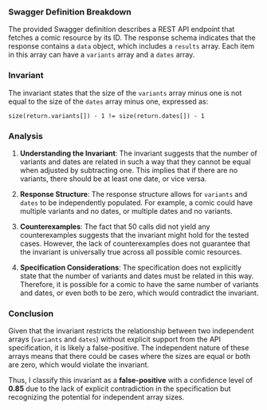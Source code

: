 ### Swagger Definition Breakdown
The provided Swagger definition describes a REST API endpoint that fetches a comic resource by its ID. The response schema indicates that the response contains a `data` object, which includes a `results` array. Each item in this array can have a `variants` array and a `dates` array.

### Invariant
The invariant states that the size of the `variants` array minus one is not equal to the size of the `dates` array minus one, expressed as: 

`size(return.variants[]) - 1 != size(return.dates[]) - 1`

### Analysis
1. **Understanding the Invariant**: The invariant suggests that the number of variants and dates are related in such a way that they cannot be equal when adjusted by subtracting one. This implies that if there are no variants, there should be at least one date, or vice versa.

2. **Response Structure**: The response structure allows for `variants` and `dates` to be independently populated. For example, a comic could have multiple variants and no dates, or multiple dates and no variants. 

3. **Counterexamples**: The fact that 50 calls did not yield any counterexamples suggests that the invariant might hold for the tested cases. However, the lack of counterexamples does not guarantee that the invariant is universally true across all possible comic resources.

4. **Specification Considerations**: The specification does not explicitly state that the number of variants and dates must be related in this way. Therefore, it is possible for a comic to have the same number of variants and dates, or even both to be zero, which would contradict the invariant.

### Conclusion
Given that the invariant restricts the relationship between two independent arrays (`variants` and `dates`) without explicit support from the API specification, it is likely a false-positive. The independent nature of these arrays means that there could be cases where the sizes are equal or both are zero, which would violate the invariant. 

Thus, I classify this invariant as a **false-positive** with a confidence level of **0.85** due to the lack of explicit contradiction in the specification but recognizing the potential for independent array sizes.
